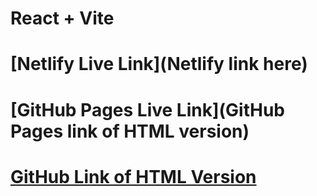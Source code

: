 # React + Vite

# [Netlify Live Link](Netlify link here)
# [GitHub Pages Live Link](GitHub Pages link of HTML version)
# [GitHub Link of HTML Version](https://github.com/Rbenkov-24/ALAB302.1.2.git)
